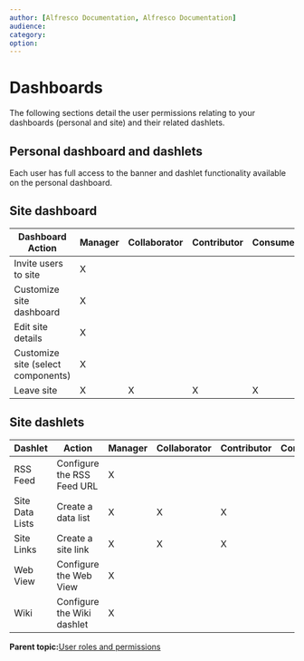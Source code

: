 ```yaml
---
author: [Alfresco Documentation, Alfresco Documentation]
audience: 
category: 
option: 
---
```


# Dashboards

The following sections detail the user permissions relating to your dashboards \(personal and site\) and their related dashlets.

## Personal dashboard and dashlets

Each user has full access to the banner and dashlet functionality available on the personal dashboard.

## Site dashboard

|Dashboard Action|Manager|Collaborator|Contributor|Consumer|
|----------------|-------|------------|-----------|--------|
|Invite users to site|X| | | |
|Customize site dashboard|X| | | |
|Edit site details|X| | | |
|Customize site \(select components\)|X| | | |
|Leave site|X|X|X|X|

## Site dashlets

|Dashlet|Action|Manager|Collaborator|Contributor|Consumer|
|-------|------|-------|------------|-----------|--------|
|RSS Feed|Configure the RSS Feed URL|X| | | |
|Site Data Lists|Create a data list|X|X|X| |
|Site Links|Create a site link|X|X|X| |
|Web View|Configure the Web View|X| | | |
|Wiki|Configure the Wiki dashlet|X| | | |

**Parent topic:**[User roles and permissions](../references/permissions_share.md)

